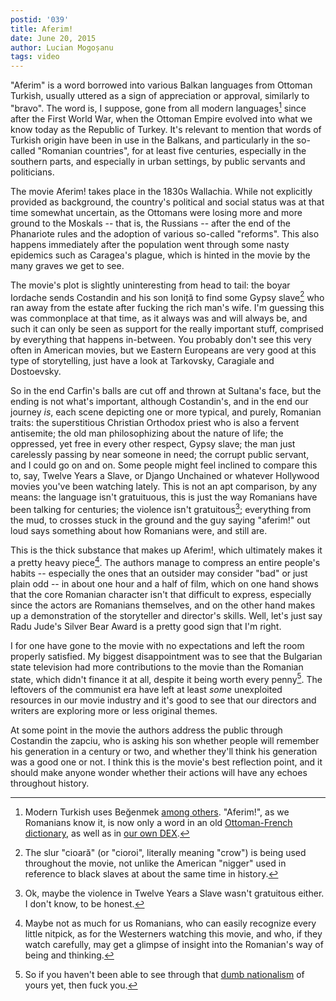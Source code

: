```yaml
---
postid: '039'
title: Aferim!
date: June 20, 2015
author: Lucian Mogoșanu
tags: video
---
```


"Aferim" is a word borrowed into various Balkan languages from Ottoman
Turkish, usually uttered as a sign of appreciation or approval, similarly to
"bravo". The word is, I suppose, gone from all modern languages[^1] since
after the First World War, when the Ottoman Empire evolved into what we know
today as the Republic of Turkey. It's relevant to mention that words of
Turkish origin have been in use in the Balkans, and particularly in the
so-called "Romanian countries", for at least five centuries, especially in the
southern parts, and especially in urban settings, by public servants and
politicians.

The movie Aferim! takes place in the 1830s Wallachia. While not explicitly
provided as background, the country's political and social status was at that
time somewhat uncertain, as the Ottomans were losing more and more ground to
the Moskals -- that is, the Russians -- after the end of the Phanariote rules
and the adoption of various so-called "reforms". This also happens immediately
after the population went through some nasty epidemics such as Caragea's
plague, which is hinted in the movie by the many graves we get to see.

The movie's plot is slightly uninteresting from head to tail: the boyar
Iordache sends Costandin and his son Ioniță to find some Gypsy slave[^2] who
ran away from the estate after fucking the rich man's wife. I'm guessing this
was commonplace at that time, as it always was and will always be, and such it
can only be seen as support for the really important stuff, comprised by
everything that happens in-between. You probably don't see this very often in
American movies, but we Eastern Europeans are very good at this type of
storytelling, just have a look at Tarkovsky, Caragiale and Dostoevsky.

So in the end Carfin's balls are cut off and thrown at Sultana's face, but the
ending is not what's important, although Costandin's, and in the end our
journey *is*, each scene depicting one or more typical, and purely, Romanian
traits: the superstitious Christian Orthodox priest who is also a fervent
antisemite; the old man philosophizing about the nature of life; the
oppressed, yet free in every other respect, Gypsy slave; the man just
carelessly passing by near someone in need; the corrupt public servant, and I
could go on and on. Some people might feel inclined to compare this to, say,
Twelve Years a Slave, or Django Unchained or whatever Hollywood movies you've
been watching lately. This is not an apt comparison, by any means: the
language isn't gratuituous, this is just the way Romanians have been talking
for centuries; the violence isn't gratuitous[^3]; everything from the mud, to
crosses stuck in the ground and the guy saying "aferim!" out loud says
something about how Romanians were, and still are.

This is the thick substance that makes up Aferim!, which ultimately makes it a
pretty heavy piece[^4]. The authors manage to compress an entire people's
habits -- especially the ones that an outsider may consider "bad" or just
plain odd -- in about one hour and a half of film, which on one hand shows
that the core Romanian character isn't that difficult to express, especially
since the actors are Romanians themselves, and on the other hand makes up a
demonstration of the storyteller and director's skills. Well, let's just say
Radu Jude's Silver Bear Award is a pretty good sign that I'm right.

I for one have gone to the movie with no expectations and left the room
properly satisfied. My biggest disappointment was to see that the Bulgarian
state television had more contributions to the movie than the Romanian state,
which didn't finance it at all, despite it being worth every penny[^5]. The
leftovers of the communist era have left at least *some* unexploited resources
in our movie industry and it's good to see that our directors and writers are
exploring more or less original themes.

At some point in the movie the authors address the public through Costandin
the zapciu, who is asking his son whether people will remember his generation
in a century or two, and whether they'll think his generation was a good one
or not. I think this is the movie's best reflection point, and it should make
anyone wonder whether their actions will have any echoes throughout history.

[^1]: Modern Turkish uses Beğenmek [among others][ottoman-turkish]. "Aferim!",
as we Romanians know it, is now only a word in an old
[Ottoman-French dictionary][ottoman-french], as well as in [our own DEX][dex].

[^2]: The slur "cioară" (or "cioroi", literally meaning "crow") is being used
throughout the movie, not unlike the American "nigger" used in reference to
black slaves at about the same time in history.

[^3]: Ok, maybe the violence in Twelve Years a Slave wasn't gratuitous
either. I don't know, to be honest.

[^4]: Maybe not as much for us Romanians, who can easily recognize every
little nitpick, as for the Westerners watching this movie, and who, if they
watch carefully, may get a glimpse of insight into the Romanian's way of being
and thinking.

[^5]: So if you haven't been able to see through that
[dumb nationalism][dumb-nationalism] of yours yet, then fuck you.

[ottoman-turkish]: http://www.osmanlicaturkce.com/?k=Aferin&t=@
[ottoman-french]: https://archive.org/details/DictionnairePortatifTurc
[dex]: http://dexonline.ro/definitie/aferim
[dumb-nationalism]: /posts/y00/00b-romania-s-dumb-nationalism.html
